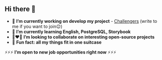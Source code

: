 ## Hi there 👋

- 🚀 **I’m currently working on develop my project** - [Challengers](https://github.com/Finelai/challengers) (write to me if you want to join😉)
- 📜 **I’m currently learning English, PostgreSQL, Storybook**
- 👨‍❤️‍👨 **I’m looking to collaborate on interesting open-source projects**
- 🎪 **Fun fact: all my things fit in one suitcase**

⚡⚡⚡ **I’m open to new job opportunities right now** ⚡⚡⚡
